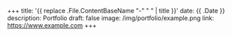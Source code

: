 +++
title: '{{ replace .File.ContentBaseName "-" " " | title }}'
date: {{ .Date }}
description: Portfolio
draft: false
image: /img/portfolio/example.png
link: https://www.example.com
+++
